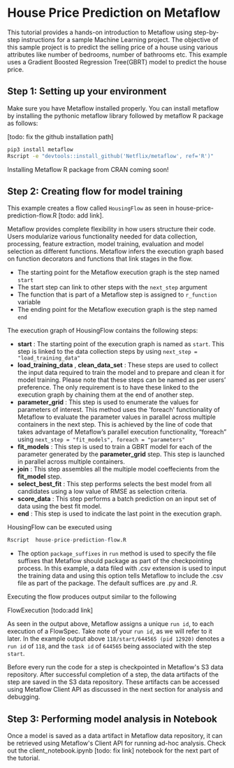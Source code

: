 # House Price Prediction on Metaflow

This tutorial provides a hands-on introduction to Metaflow using step-by-step instructions for a sample Machine Learning project. The objective of this sample project is to predict the selling price of a house using various attributes like number of bedrooms, number of bathrooms etc. This example uses a Gradient Boosted Regression Tree(GBRT) model to predict the house price.

## Step 1: Setting up your environment

Make sure you have Metaflow installed properly. You can install metaflow by installing the pythonic metaflow library followed by metaflow R package as follows:

[todo: fix the github installation path]
```sh
pip3 install metaflow 
Rscript -e "devtools::install_github('Netflix/metaflow', ref='R')"
```
Installing Metaflow R package from CRAN coming soon!


## Step 2: Creating flow for model training

This example creates a flow called `HousingFlow` as seen in house-price-prediction-flow.R [todo: add link].

Metaflow provides complete flexibility in how users structure their code. Users modularize various functionality needed for data collection, processing, feature extraction, model training, evaluation and model selection as different functions. Metaflow infers the execution graph based on function decorators and functions that link stages in the flow.

- The starting point for the Metaflow execution graph is the step named `start`
- The start step can link to other steps with the `next_step` argument
- The function that is part of a Metaflow step is assigned to `r_function` variable
- The ending point for the Metaflow execution graph is the step named `end`

The execution graph of HousingFlow contains the following steps:

-  **start**  : The starting point of the execution graph is named as `start`. This step is linked to the data collection steps by using `next_step = "load_training_data"`
-  **load_training_data** , **clean_data_set** : These steps are used to collect the input data required to train the model and to prepare and clean it for model training. Please note that these steps can be named as per users’ preference. The only requirement is to have these linked to the execution graph by chaining them at the end of another step.
-  **parameter_grid** : This step is used to enumerate the values for parameters of interest. This method uses the 'foreach' functionality of Metaflow to evaluate the parameter values in parallel across multiple containers in the next step. This is achieved by the line of code that takes advantage of Metaflow’s parallel execution functionality, “foreach” using `next_step = "fit_models", foreach = "parameters"`
-  **fit_models** : This step is used to train a GBRT model for each of the parameter generated by the **parameter_grid** step. This step is launched in parallel across multiple containers.
-  **join** : This step assembles all the multiple model coeffecients from the **fit_model** step.
-  **select_best_fit** : This step performs selects the best model from all candidates using a low value of RMSE as selection criteria.
-  **score_data** : This step performs a batch prediction on an input set of data using the best fit model.
-  **end** : This step is used to indicate the last point in the execution graph.

 HousingFlow can be executed using

 ```R
Rscript  house-price-prediction-flow.R
 ```

 - The option `package_suffixes` in `run` method is used to specify the file suffixes that Metaflow should package as part of the checkpointing process. In this example, a data filed with .csv extension is used to input the training data and using this option tells Metaflow to include the .csv file as part of the package. The default suffices are .py and .R.

Executing the flow produces output similar to the following

FlowExecution [todo:add link]

As seen in the output above, Metaflow assigns a unique `run id`, to each execution of a FlowSpec. Take note of your `run id`, as we will refer to it later. In the example output above `118/start/644565 (pid 12920)`  denotes a `run id` of `118`, and the `task id` of `644565` being associated with the step `start`.

Before every run the code for a step is checkpointed in Metaflow's S3 data repository. After successful completion of a step, the data artifacts of the step are saved in the S3 data repository. These artifacts can be accessed using Metaflow Client API as discussed in the next section for analysis and debugging.


## Step 3: Performing model analysis in Notebook

Once a model is saved as a data artifact in Metaflow data repository, it can be retrieved using Metaflow's Client API for running ad-hoc analysis. Check out the client_notebook.ipynb [todo: fix link] notebook for the next part of the tutorial.